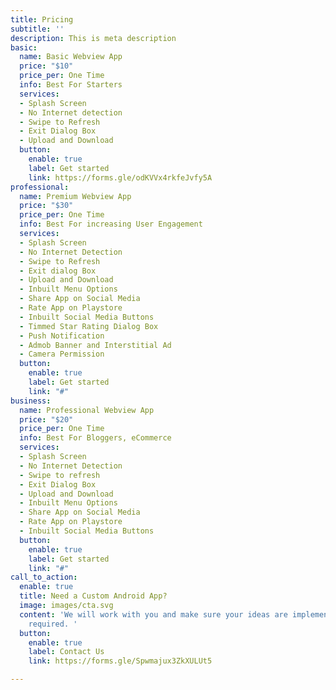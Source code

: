 ```yaml
---
title: Pricing
subtitle: ''
description: This is meta description
basic:
  name: Basic Webview App
  price: "$10"
  price_per: One Time
  info: Best For Starters
  services:
  - Splash Screen
  - No Internet detection
  - Swipe to Refresh
  - Exit Dialog Box
  - Upload and Download
  button:
    enable: true
    label: Get started
    link: https://forms.gle/odKVVx4rkfeJvfy5A
professional:
  name: Premium Webview App
  price: "$30"
  price_per: One Time
  info: Best For increasing User Engagement
  services:
  - Splash Screen
  - No Internet Detection
  - Swipe to Refresh
  - Exit dialog Box
  - Upload and Download
  - Inbuilt Menu Options
  - Share App on Social Media
  - Rate App on Playstore
  - Inbuilt Social Media Buttons
  - Timmed Star Rating Dialog Box
  - Push Notification
  - Admob Banner and Interstitial Ad
  - Camera Permission
  button:
    enable: true
    label: Get started
    link: "#"
business:
  name: Professional Webview App
  price: "$20"
  price_per: One Time
  info: Best For Bloggers, eCommerce
  services:
  - Splash Screen
  - No Internet Detection
  - Swipe to refresh
  - Exit Dialog Box
  - Upload and Download
  - Inbuilt Menu Options
  - Share App on Social Media
  - Rate App on Playstore
  - Inbuilt Social Media Buttons
  button:
    enable: true
    label: Get started
    link: "#"
call_to_action:
  enable: true
  title: Need a Custom Android App?
  image: images/cta.svg
  content: 'We will work with you and make sure your ideas are implemented as per
    required. '
  button:
    enable: true
    label: Contact Us
    link: https://forms.gle/Spwmajux3ZkXULUt5

---
```

